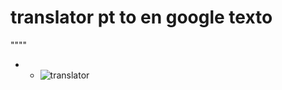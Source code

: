 # translator pt to en google texto
""""
- - ![translator](https://github.com/0joseDark/translator-pt.en-google-texto/blob/main/images/translator.jpg)
